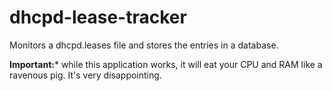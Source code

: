 # dhcpd-lease-tracker

Monitors a dhcpd.leases file and stores the entries in a database.

**Important:*** while this application works, it will eat your CPU and RAM like a ravenous pig. It's very disappointing.
